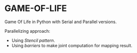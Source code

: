 # GAME-OF-LIFE
Game Of Life in Python with Serial and Parallel versions.

Parallelizing approach:
- Using _Stencil pattern_.
- Using _barriers_ to make joint computation for mapping result.

